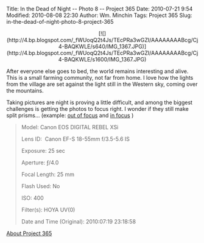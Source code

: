 Title: In the Dead of Night -- Photo 8 -- Project 365
Date: 2010-07-21 9:54
Modified: 2010-08-08 22:30
Author: Wm. Minchin
Tags: Project 365
Slug: in-the-dead-of-night-photo-8-project-365

<div class="separator" style="clear: both; text-align: center;">

<p>
[![](http://4.bp.blogspot.com/_fWUoqQ2t4Js/TEcPRa3wGZI/AAAAAAAABcg/Cj4-BAQKWLE/s640/IMG_1367.JPG)](http://4.bp.blogspot.com/_fWUoqQ2t4Js/TEcPRa3wGZI/AAAAAAAABcg/Cj4-BAQKWLE/s1600/IMG_1367.JPG)

</div>

After everyone else goes to bed, the world remains interesting and
alive. This is a small farming community, not far from home. I love how
the lights from the village are set against the light still in the
Western sky, coming over the mountains.

Taking pictures are night is proving a little difficult, and among the
biggest challenges is getting the photos to focus right. I wonder if
they still make split prisms... (example: [out of
focus](http://upload.wikimedia.org/wikipedia/commons/b/bf/Focus-screen-1.jpg)
and [in
focus](http://upload.wikimedia.org/wikipedia/commons/1/12/Focus-screen-2.jpg)
)

> 
> <span style="color: #666666;">Model: </span>Canon EOS DIGITAL REBEL
> XSi
>
> <span style="color: #666666;">Lens ID: </span> Canon EF-S 18-55mm
> f/3.5-5.6 IS
>
> <span style="color: #666666;">Exposure: </span>25 sec
>
> <span style="color: #666666;">Aperture: </span>ƒ/4.0
>
> <span style="color: #666666;">Focal Length: </span>25 mm
>
> <span style="color: #666666;">Flash Used: </span>No
>
> <span style="color: #666666;">ISO: </span>400
>
> <span style="color: #666666;">Filter(s): </span>HOYA UV(0)
>
> <span style="color: #666666;">Date and Time
> (Original): </span>2010:07:19 23:18:58
>
> <p>

[About Project
365](http://blog.minchin.ca/2010/07/project-365-introduction.html)

